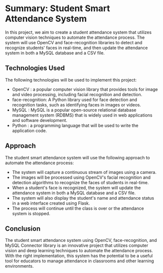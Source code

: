 # Summary: Student Smart Attendance System

In this project, we aim to create a student attendance system that utilizes computer vision techniques to automate the attendance process. The system will use OpenCV and face-recognition libraries to detect and recognize students' faces in real-time, and then update the attendance system in both a MySQL database and a CSV file.


## Technologies Used

The following technologies will be used to implement this project:

  * OpenCV : a popular computer vision library that provides tools for image and video processing, including facial recognition and detection.
  * face-recognition: A Python library used for face detection and recognition tasks, such as identifying faces in images or videos.
  * MySQL : MySQL is a popular open-source relational database management system (RDBMS) that is widely used in web applications and software development.
  * Python : a programming language that will be used to write the application code.
  
  
## Approach

The student smart attendance system will use the following approach to automate the attendance process:

  * The system will capture a continuous stream of images using a camera.
  * The images will be processed using OpenCV's facial recognition and detection algorithms to recognize the faces of students in real-time.
  * When a student's face is recognized, the system will update the attendance system in both a MySQL database and a CSV file.
  * The system will also display the student's name and attendance status in a web interface created using Flask.
  * The process will continue until the class is over or the attendance system is stopped.
  
  
## Conclusion

The student smart attendance system using OpenCV, face-recognition, and MySQL Connector library is an innovative project that utilizes computer vision and deep learning techniques to automate the attendance process. With the right implementation, this system has the potential to be a useful tool for educators to manage attendance in classrooms and other learning environments.
